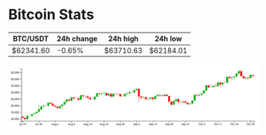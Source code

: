 # Bitcoin Stats

BTC/USDT|24h change|24h high|24h low|
|---|---|---|---|
|$62341.60|-0.65%|$63710.63|$62184.01|

<img src="./chart.svg">
